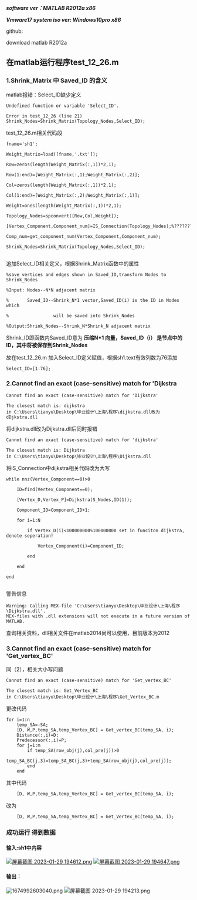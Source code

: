 
***software ver：MATLAB R2012a x86***

***Vmware17 system iso ver: Windows10pro x86***

github:

download matlab R2012a

## 在matlab运行程序test_12_26.m



### 1.Shrink_Matrix 中 Saved_ID 的含义
matlab报错：Select_ID缺少定义
```
Undefined function or variable 'Select_ID'.

Error in test_12_26 (line 21)
Shrink_Nodes=Shrink_Matrix(Topology_Nodes,Select_ID);
```
test_12_26.m相关代码段
```
fname='sh1';

Weight_Matrix=load([fname,'.txt']);

Row=zeros(length(Weight_Matrix(:,1))*2,1);

Row(1:end)=[Weight_Matrix(:,1);Weight_Matrix(:,2)];

Col=zeros(length(Weight_Matrix(:,1))*2,1);

Col(1:end)=[Weight_Matrix(:,2);Weight_Matrix(:,1)];

Weight=ones(length(Weight_Matrix(:,1))*2,1);

Topology_Nodes=spconvert([Row,Col,Weight]);

[Vertex_Component,Component_num]=IS_Connection(Topology_Nodes);%?????????????????? 

Comp_num=get_component_num(Vertex_Component,Component_num);
 
Shrink_Nodes=Shrink_Matrix(Topology_Nodes,Select_ID);


```

追加Select_ID相关定义，根据Shrink_Matrix函数中的属性
```
%save vertices and edges shown in Saved_ID,transform Nodes to 
Shrink_Nodes

%Input: Nodes--N*N adjacent matrix

%       Saved_ID--Shrink_N*1 vector,Saved_ID(i) is the ID in Nodes which

%                 will be saved into Shrink_Nodes

%Output:Shrink_Nodes--Shrink_N*Shrink_N adjacent matrix
```

Shrink_ID即函数内Saved_ID意为 **压缩N*1 向量，Saved_ID（i） 是节点中的 ID，其中将被保存到Shrink_Nodes**

故在test_12_26.m 加入Select_ID定义赋值，根据sh1.text有效列数为76添加

```
Select_ID=[1:76];
```




### 2.Cannot find an exact (case-sensitive) match for 'Dijkstra
```
Cannot find an exact (case-sensitive) match for 'Dijkstra'

The closest match is: dijkstra
in C:\Users\tianyu\Desktop\毕业设计\上海\程序\dijkstra.dll改为dDjkstra.dll
```

将dijkstra.dll改为Dijkstra.dll后同时报错
```
Cannot find an exact (case-sensitive) match for 'dijkstra'

The closest match is: Dijkstra
in C:\Users\tianyu\Desktop\毕业设计\上海\程序\Dijkstra.dll
```

将IS_Connection中dijkstra相关代码改为大写


```
while nnz(Vertex_Component==0)>0

    ID=find(Vertex_Component==0);

    [Vertex_D,Vertex_P]=Dijkstra(S_Nodes,ID(1));

    Component_ID=Component_ID+1;

    for i=1:N

        if Vertex_D(i)<100000000%100000000 set in funciton dijkstra, 
denote seperation!

            Vertex_Component(i)=Component_ID;

        end

    end

end


```
警告信息
```
Warning: Calling MEX-file 'C:\Users\tianyu\Desktop\毕业设计\上海\程序\Dijkstra.dll'.
MEX-files with .dll extensions will not execute in a future version of MATLAB. 
```
查询相关资料，dll相关文件在matlab2014尚可以使用，目前版本为2012




### 3.Cannot find an exact (case-sensitive) match for 'Get_vertex_BC'
同（2），相关大小写问题

```
Cannot find an exact (case-sensitive) match for 'Get_vertex_BC'

The closest match is: Get_Vertex_BC
in C:\Users\tianyu\Desktop\毕业设计\上海\程序\Get_Vertex_BC.m

```

更改代码
```
for i=1:n
    temp_SA=-SA;
    [D, W,P,temp_SA,temp_Vertex_BC] = Get_vertex_BC(temp_SA, i);
    Distance(:,i)=D;
    Predecessor(:,i)=P;
    for j=1:m
        if temp_SA(row_obj(j),col_pre(j))>0
            temp_SA_BC(j,3)=temp_SA_BC(j,3)+temp_SA(row_obj(j),col_pre(j));
        end
    end
```
其中代码
```
    [D, W,P,temp_SA,temp_Vertex_BC] = Get_vertex_BC(temp_SA, i);
```
改为
```
    [D, W,P,temp_SA,temp_Vertex_BC] = Get_Vertex_BC(temp_SA, i);
```

### 成功运行 得到数据
#### 输入:sh1中内容
[![屏幕截图 2023-01-29 194612.png](https://img1.imgtp.com/2023/01/29/IEfQr17e.png)](https://img1.imgtp.com/2023/01/29/IEfQr17e.png)
[![屏幕截图 2023-01-29 194647.png](https://img1.imgtp.com/2023/01/29/1loBHVGp.png)](https://img1.imgtp.com/2023/01/29/1loBHVGp.png)
#### 输出：
![1674992603040.png](https://img1.imgtp.com/2023/01/29/3POOlsyQ.png)
![屏幕截图 2023-01-29 194213.png](https://img1.imgtp.com/2023/01/29/wkSZoMLk.png)
